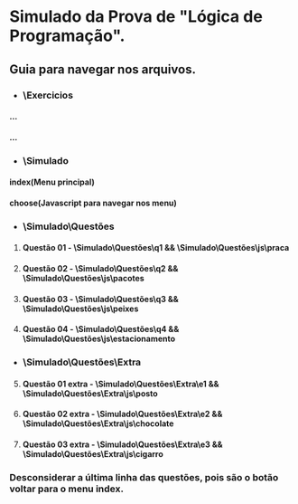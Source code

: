 # Simulado da Prova de "Lógica de Programação".

## Guia para navegar nos arquivos. 

* ### \Exercicios
#### ...
#### ...

* ### \Simulado
#### index(Menu principal)
#### choose(Javascript para navegar nos menu)

* ### \Simulado\Questões
1. #### Questão 01 - \Simulado\Questões\q1 && \Simulado\Questões\js\praca
2. #### Questão 02 - \Simulado\Questões\q2 && \Simulado\Questões\js\pacotes
3. #### Questão 03 - \Simulado\Questões\q3 && \Simulado\Questões\js\peixes
4. #### Questão 04 - \Simulado\Questões\q4 && \Simulado\Questões\js\estacionamento

* ### \Simulado\Questões\Extra
5. #### Questão 01 extra - \Simulado\Questões\Extra\e1 && \Simulado\Questões\Extra\js\posto
6. #### Questão 02 extra - \Simulado\Questões\Extra\e2 && \Simulado\Questões\Extra\js\chocolate
7. #### Questão 03 extra - \Simulado\Questões\Extra\e3 && \Simulado\Questões\Extra\js\cigarro

### Desconsiderar a última linha das questões, pois são o botão voltar para o menu index.
